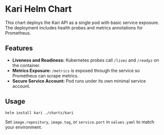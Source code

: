 # Kari Helm Chart

This chart deploys the Kari API as a single pod with basic service exposure. The deployment includes health probes and metrics annotations for Prometheus.

## Features

- **Liveness and Readiness:** Kubernetes probes call `/livez` and `/readyz` on the container.
- **Metrics Exposure:** `/metrics` is exposed through the service so Prometheus can scrape metrics.
- **Secure Service Account:** Pod runs under its own minimal service account.

## Usage

```bash
helm install kari ./charts/kari
```

Set `image.repository`, `image.tag`, or `service.port` in `values.yaml` to match your environment.
